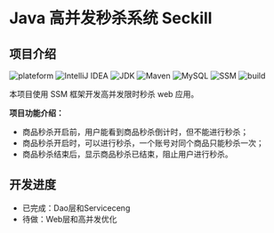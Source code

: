 # Java 高并发秒杀系统 Seckill

## 项目介绍

![plateform](https://img.shields.io/badge/plateform-windows-lightgrey.svg) 
![IntelliJ IDEA](https://img.shields.io/badge/IntelliJ%20IDEA-v2019.1.1-blue.svg) 
![JDK](https://img.shields.io/badge/JDK-v1.8.0_121-3A5FCD.svg) 
![Maven](https://img.shields.io/badge/Maven-v3.6.1-ff69b4.svg) 
![MySQL](https://img.shields.io/badge/MySQL-v8.0.15-20B2AA.svg) 
![SSM](https://img.shields.io/badge/SSM-framework-yellow.svg) 
![build](https://img.shields.io/badge/build-passing-brightgreen.svg) 

本项目使用 SSM 框架开发高并发限时秒杀 web 应用。

**项目功能介绍：**

- 商品秒杀开启前，用户能看到商品秒杀倒计时，但不能进行秒杀；
- 商品秒杀开启时，可以进行秒杀，一个账号对同个商品只能秒杀一次；
- 商品秒杀结束后，显示商品秒杀已结束，阻止用户进行秒杀。

## 开发进度
- 已完成：Dao层和Serviceceng
- 待做：Web层和高并发优化